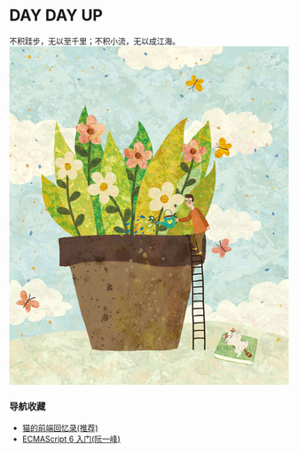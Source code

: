 # DAY DAY UP

不积跬步，无以至千里；不积小流，无以成江海。
[![cover](images/cover_thumbnail.jpg)](images/cover_thumbnail.jpg)

### 导航收藏
- [ 猫的前端回忆录(推荐) ](https://github.com/windiest/Front-end-tutorial)
- [ECMAScript 6 入门(阮一峰)](http://es6.ruanyifeng.com/)

